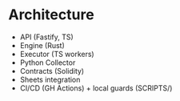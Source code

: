 # Architecture

- API (Fastify, TS)
- Engine (Rust)
- Executor (TS workers)
- Python Collector
- Contracts (Solidity)
- Sheets integration
- CI/CD (GH Actions) + local guards (SCRIPTS/)
